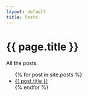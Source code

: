 ```yaml
---
layout: default
title: Posts
---
```

<h1 class="title">{{ page.title }}</h1>

All the posts.

<ul class="list posts">
{% for post in site.posts %}
    <li>
      <a href="{{ post.url }}">{{ post.title }}</a>
    </li>
  {% endfor %}
</ul>
